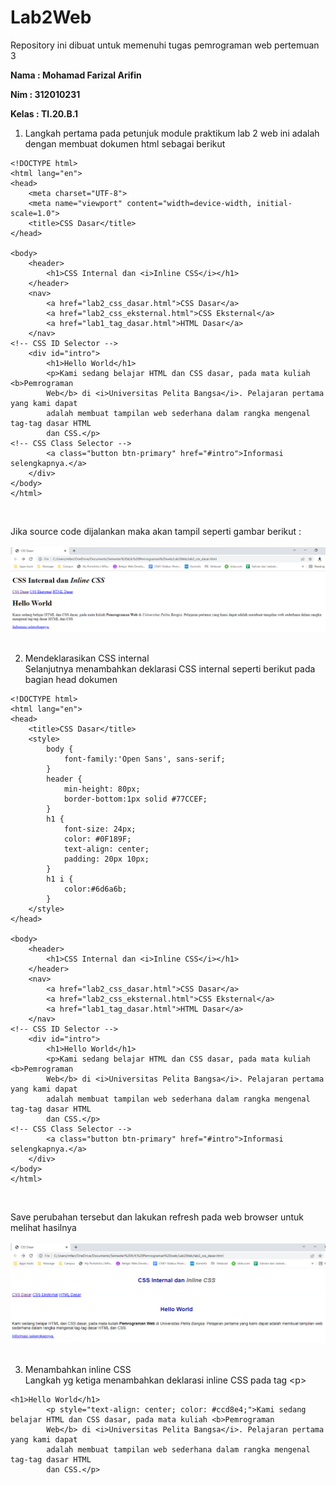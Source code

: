 # Lab2Web

Repository ini dibuat untuk memenuhi tugas pemrograman web pertemuan 3

**Nama  : Mohamad Farizal Arifin**

**Nim   : 312010231**

**Kelas : TI.20.B.1**

1. Langkah pertama pada petunjuk module praktikum lab 2 web ini adalah dengan membuat dokumen html sebagai berikut

```
<!DOCTYPE html>
<html lang="en">
<head>
    <meta charset="UTF-8">
    <meta name="viewport" content="width=device-width, initial-scale=1.0">
    <title>CSS Dasar</title>
</head>

<body>
    <header>
        <h1>CSS Internal dan <i>Inline CSS</i></h1>
    </header>
    <nav>
        <a href="lab2_css_dasar.html">CSS Dasar</a>
        <a href="lab2_css_eksternal.html">CSS Eksternal</a>
        <a href="lab1_tag_dasar.html">HTML Dasar</a>
    </nav>
<!-- CSS ID Selector -->
    <div id="intro">
        <h1>Hello World</h1>
        <p>Kami sedang belajar HTML dan CSS dasar, pada mata kuliah <b>Pemrograman
        Web</b> di <i>Universitas Pelita Bangsa</i>. Pelajaran pertama yang kami dapat
        adalah membuat tampilan web sederhana dalam rangka mengenal tag-tag dasar HTML
        dan CSS.</p>
<!-- CSS Class Selector -->
        <a class="button btn-primary" href="#intro">Informasi selengkapnya.</a>
    </div>
</body>
</html>
```
<br>

Jika source code dijalankan maka akan tampil seperti gambar berikut : <br><br>
![gambar 1](image/run1.PNG) <br>
<br>

2. Mendeklarasikan CSS internal<br>
Selanjutnya menambahkan deklarasi CSS internal seperti berikut pada bagian head dokumen

```
<!DOCTYPE html>
<html lang="en">
<head>
    <title>CSS Dasar</title>
    <style>
        body {
            font-family:'Open Sans', sans-serif;
        }
        header {
            min-height: 80px;
            border-bottom:1px solid #77CCEF;
        }
        h1 {
            font-size: 24px;
            color: #0F189F;
            text-align: center;
            padding: 20px 10px;
        }
        h1 i {
            color:#6d6a6b;
        }
    </style>
</head>

<body>
    <header>
        <h1>CSS Internal dan <i>Inline CSS</i></h1>
    </header>
    <nav>
        <a href="lab2_css_dasar.html">CSS Dasar</a>
        <a href="lab2_css_eksternal.html">CSS Eksternal</a>
        <a href="lab1_tag_dasar.html">HTML Dasar</a>
    </nav>
<!-- CSS ID Selector -->
    <div id="intro">
        <h1>Hello World</h1>
        <p>Kami sedang belajar HTML dan CSS dasar, pada mata kuliah <b>Pemrograman
        Web</b> di <i>Universitas Pelita Bangsa</i>. Pelajaran pertama yang kami dapat
        adalah membuat tampilan web sederhana dalam rangka mengenal tag-tag dasar HTML
        dan CSS.</p>
<!-- CSS Class Selector -->
        <a class="button btn-primary" href="#intro">Informasi selengkapnya.</a>
    </div>
</body>
</html>
```
<br>

Save perubahan tersebut dan lakukan refresh pada web browser untuk melihat hasilnya<br>
<br>
![gambar 2](image/run2.PNG) <br>
<br>

3. Menambahkan inline CSS<br>
Langkah yg ketiga menambahkan deklarasi inline CSS pada tag \<p>
```
<h1>Hello World</h1>
        <p style="text-align: center; color: #ccd8e4;">Kami sedang belajar HTML dan CSS dasar, pada mata kuliah <b>Pemrograman
        Web</b> di <i>Universitas Pelita Bangsa</i>. Pelajaran pertama yang kami dapat
        adalah membuat tampilan web sederhana dalam rangka mengenal tag-tag dasar HTML
        dan CSS.</p>
```
<br>